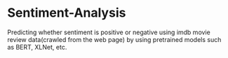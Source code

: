 # Sentiment-Analysis
Predicting whether sentiment is positive or negative using imdb movie review data(crawled from the web page) by using pretrained models such as BERT, XLNet, etc.

